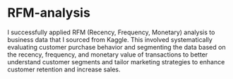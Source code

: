 # RFM-analysis

I successfully applied RFM (Recency, Frequency, Monetary) analysis to business data that I sourced from Kaggle. This involved systematically evaluating customer purchase behavior and segmenting the data based on the recency, frequency, and monetary value of transactions to better understand customer segments and tailor marketing strategies to enhance customer retention and increase sales.

